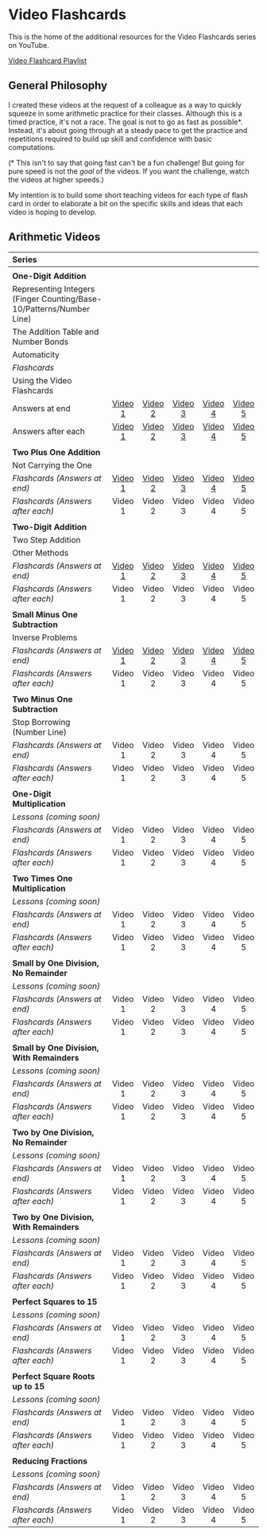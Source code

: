 # Video Flashcards

This is the home of the additional resources for the Video Flashcards series on YouTube.

[Video Flashcard Playlist](https://www.youtube.com/playlist?list=PLQTQDG8nyMPioEKkgXUoqpb5p2X8RyolK)

## General Philosophy

I created these videos at the request of a colleague as a way to quickly squeeze in some arithmetic practice for their classes. Although this is a timed practice, it's not a race. The goal is not to go as fast as possible*. Instead, it's about going through at a steady pace to get the practice and repetitions required to build up skill and confidence with basic computations.

(* This isn't to say that going fast can't be a fun challenge! But going for pure speed is not the *goal* of the videos. If you want the challenge, watch the videos at higher speeds.)

My intention is to build some short teaching videos for each type of flash card in order to elaborate a bit on the specific skills and ideas that each video is hoping to develop.

## Arithmetic Videos

| Series             |         |         |         |         |         |
| :------------------| :-----: | :-----: | :-----: | :-----: | :-----: |
|  |  |  |  |  |  |
| **One-Digit Addition** |     |         |         |         |         |
| Representing Integers (Finger Counting/Base-10/Patterns/Number Line) |       |         |         |         |         |
| The Addition Table and Number Bonds  |       |         |         |         |         |
| Automaticity |       |         |         |         |         |
| *Flashcards* |       |         |         |         |         |
| Using the Video Flashcards |       |         |         |         |         |
| Answers at end | [Video 1](https://youtu.be/oKdHvDeuJKk) | [Video 2](https://youtu.be/fRqpeoEKw3U) | [Video 3](https://youtu.be/8KuUQJ_IVmY) | [Video 4](https://youtu.be/EG6S7ccq8Z4) | [Video 5](https://youtu.be/lHqahuxgDe4) | 
| Answers after each | [Video 1](https://youtu.be/7G_-LAm8GHk) | [Video 2](https://youtu.be/RM1eKIil0-w) | [Video 3](https://youtu.be/XjNJimrvAm8) | [Video 4](https://youtu.be/FqibTFx30YU) | [Video 5](https://youtu.be/FY6HTraujHA) | 
|  |  |  |  |  |  |
| **Two Plus One Addition** |     |         |         |         |         |        
| Not Carrying the One |  |  |  |  |  |
| *Flashcards (Answers at end)* | [Video 1](https://youtu.be/j2nlTpneoDM) | [Video 2](https://youtu.be/ulab64RkMy0) | [Video 3](https://youtu.be/q4WPnafjE8s) | [Video 4](https://youtu.be/4IbUpyP9JAc) | [Video 5](https://youtu.be/_lpfoT4jvqU) | 
| *Flashcards (Answers after each)* | Video 1 | Video 2 | Video 3 | Video 4 | Video 5 | 
|  |  |  |  |  |  |
| **Two-Digit Addition** |     |         |         |         |         |        
| Two Step Addition |       |         |         |         |         |
| Other Methods |       |         |         |         |         |
| *Flashcards (Answers at end)* | [Video 1](https://youtu.be/yKGX_xGAEvo) | [Video 2](https://youtu.be/PP44zY949Zk) | [Video 3](https://youtu.be/O4J55k5n_L4) | [Video 4](https://youtu.be/enlAh4BX6bo) | [Video 5](https://youtu.be/dSSht0nwt3M) | 
| *Flashcards (Answers after each)* | Video 1 | Video 2 | Video 3 | Video 4 | Video 5 | 
|  |  |  |  |  |  |
| **Small Minus One Subtraction** |     |         |         |         |         |        
| Inverse Problems |       |         |         |         |         |
| *Flashcards (Answers at end)* | [Video 1](https://youtu.be/eIdbtxaoh7I) | [Video 2](https://youtu.be/FTfCbwPGkVc) | [Video 3](https://youtu.be/4owNwvMFzBY) | [Video 4](https://youtu.be/NSUg7WZSWz8) | [Video 5](https://youtu.be/g8mDdItmKCM) | 
| *Flashcards (Answers after each)* | Video 1 | Video 2 | Video 3 | Video 4 | Video 5 | 
|  |  |  |  |  |  |
| **Two Minus One Subtraction** |     |         |         |         |         |        
| Stop Borrowing (Number Line) |       |         |         |         |         |
| *Flashcards (Answers at end)* | Video 1 | Video 2 | Video 3 | Video 4 | Video 5 | 
| *Flashcards (Answers after each)* | Video 1 | Video 2 | Video 3 | Video 4 | Video 5 | 
|  |  |  |  |  |  |
| **One-Digit Multiplication** |     |         |         |         |         |        
| *Lessons (coming soon)* |       |         |         |         |         |
| *Flashcards (Answers at end)* | Video 1 | Video 2 | Video 3 | Video 4 | Video 5 | 
| *Flashcards (Answers after each)* | Video 1 | Video 2 | Video 3 | Video 4 | Video 5 | 
|  |  |  |  |  |  |
| **Two Times One Multiplication** |     |         |         |         |         |        
| *Lessons (coming soon)* |       |         |         |         |         |
| *Flashcards (Answers at end)* | Video 1 | Video 2 | Video 3 | Video 4 | Video 5 | 
| *Flashcards (Answers after each)* | Video 1 | Video 2 | Video 3 | Video 4 | Video 5 | 
|  |  |  |  |  |  |
| **Small by One Division, No Remainder** |     |         |         |         |         |        
| *Lessons (coming soon)* |       |         |         |         |         |
| *Flashcards (Answers at end)* | Video 1 | Video 2 | Video 3 | Video 4 | Video 5 | 
| *Flashcards (Answers after each)* | Video 1 | Video 2 | Video 3 | Video 4 | Video 5 | 
|  |  |  |  |  |  |
| **Small by One Division, With Remainders** |     |         |         |         |         |        
| *Lessons (coming soon)* |       |         |         |         |         |
| *Flashcards (Answers at end)* | Video 1 | Video 2 | Video 3 | Video 4 | Video 5 | 
| *Flashcards (Answers after each)* | Video 1 | Video 2 | Video 3 | Video 4 | Video 5 | 
|  |  |  |  |  |  |
| **Two by One Division, No Remainder** |     |         |         |         |         |        
| *Lessons (coming soon)* |       |         |         |         |         |
| *Flashcards (Answers at end)* | Video 1 | Video 2 | Video 3 | Video 4 | Video 5 | 
| *Flashcards (Answers after each)* | Video 1 | Video 2 | Video 3 | Video 4 | Video 5 | 
|  |  |  |  |  |  |
| **Two by One Division, With Remainders** |     |         |         |         |         |        
| *Lessons (coming soon)* |       |         |         |         |         |
| *Flashcards (Answers at end)* | Video 1 | Video 2 | Video 3 | Video 4 | Video 5 | 
| *Flashcards (Answers after each)* | Video 1 | Video 2 | Video 3 | Video 4 | Video 5 | 
|  |  |  |  |  |  |
| **Perfect Squares to 15** |     |         |         |         |         |        
| *Lessons (coming soon)* |       |         |         |         |         |
| *Flashcards (Answers at end)* | Video 1 | Video 2 | Video 3 | Video 4 | Video 5 | 
| *Flashcards (Answers after each)* | Video 1 | Video 2 | Video 3 | Video 4 | Video 5 | 
|  |  |  |  |  |  |
| **Perfect Square Roots up to 15** |     |         |         |         |         |        
| *Lessons (coming soon)* |       |         |         |         |         |
| *Flashcards (Answers at end)* | Video 1 | Video 2 | Video 3 | Video 4 | Video 5 | 
| *Flashcards (Answers after each)* | Video 1 | Video 2 | Video 3 | Video 4 | Video 5 | 
|  |  |  |  |  |  |
| **Reducing Fractions** |     |         |         |         |         |        
| *Lessons (coming soon)* |       |         |         |         |         |
| *Flashcards (Answers at end)* | Video 1 | Video 2 | Video 3 | Video 4 | Video 5 | 
| *Flashcards (Answers after each)* | Video 1 | Video 2 | Video 3 | Video 4 | Video 5 | 
